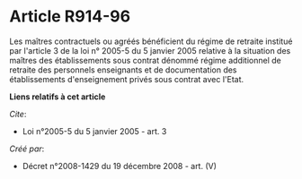 # Article R914-96

Les maîtres contractuels ou agréés bénéficient du régime de retraite institué  par l'article  3 de la loi n° 2005-5 du 5
janvier 2005  relative à la situation des maîtres des établissements sous contrat dénommé  régime additionnel de retraite des
personnels enseignants et de documentation  des établissements d'enseignement privés sous contrat avec l'Etat.

**Liens relatifs à cet article**

_Cite_:

  - Loi n°2005-5 du 5 janvier 2005 - art. 3

_Créé par_:

  - Décret n°2008-1429 du 19 décembre 2008 - art. (V)
